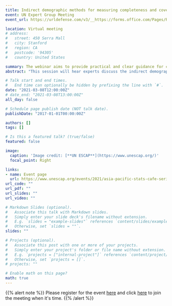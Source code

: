 ```yaml
---
title: Indirect demographic methods for measuring completeness and coverage for low capacity countries
event: UN Expert Group Meeting
event_url: https://urldefense.com/v3/__https://forms.office.com/Pages/ResponsePage.aspx?id=2zWeD09UYE-9zF6kFubccCbMXLpK9rROj_qowHBOnQ9UQlc5RUdSMklMUlkxUzFBTjVOTjdZTUw0VS4u__;!!Nmw4Hv0!nqixNYRKoPW7ATkXTouCWvnzo2j9tbAxNEhkItFiY5_DbGqU13ymnvDvWAPqAR9G8GLDZ2Wf$

location: Virtual meeting
# address:
#   street: 450 Serra Mall
#   city: Stanford
#   region: CA
#   postcode: '94305'
#   country: United States

summary: The webinar aims to provide practical and clear guidance for countries in Asia and the Pacific on measuring the inequalities in CRVS with the ultimate goal of narrowing the gap in civil registration.
abstract: "This session will hear experts discuss the indirect demographic methods for measuring completeness and coverage of registration of vital events with a focus on their application in low capacity countries. The data sources required and assumptions involved in implementing methods will be discussed. Additionally, criteria for deciding which method is most appropriate in different situations will be examined."

# Talk start and end times.
#   End time can optionally be hidden by prefixing the line with `#`.
date: "2021-03-08T12:00:00Z"
# date_end: "2021-03-08T13:00:00Z"
all_day: false

# Schedule page publish date (NOT talk date).
publishDate: "2017-01-01T00:00:00Z"

authors: []
tags: []

# Is this a featured talk? (true/false)
featured: false

image:
  caption: 'Image credit: [**UN ESCAP**](https://www.unescap.org/)'
  focal_point: Right

links:
- name: Event page
  url: https://www.unescap.org/events/2021/asia-pacific-stats-cafe-series-indirect-demographic-methods-measuring-completeness-and
url_code: ""
url_pdf: ""
url_slides: ""
url_video: ""

# Markdown Slides (optional).
#   Associate this talk with Markdown slides.
#   Simply enter your slide deck's filename without extension.
#   E.g. `slides = "example-slides"` references `content/slides/example-slides.md`.
#   Otherwise, set `slides = ""`.
slides: ""

# Projects (optional).
#   Associate this post with one or more of your projects.
#   Simply enter your project's folder or file name without extension.
#   E.g. `projects = ["internal-project"]` references `content/project/deep-learning/index.md`.
#   Otherwise, set `projects = []`.
# projects: ""

# Enable math on this page?
math: true
---
```


{{% alert note %}}
Please register for the event [here](https://urldefense.com/v3/__https://forms.office.com/Pages/ResponsePage.aspx?id=2zWeD09UYE-9zF6kFubccCbMXLpK9rROj_qowHBOnQ9UQlc5RUdSMklMUlkxUzFBTjVOTjdZTUw0VS4u__;!!Nmw4Hv0!nqixNYRKoPW7ATkXTouCWvnzo2j9tbAxNEhkItFiY5_DbGqU13ymnvDvWAPqAR9G8GLDZ2Wf$) and click [here](https://urldefense.com/v3/__https://teams.microsoft.com/l/meetup-join/19*3ameeting_YmZlM2RmMTktNmE5MS00NWIwLWE3MDEtZTIzNDk1NTA0Yjky*40thread.v2/0?context=*7b*22Tid*22*3a*220f9e35db-544f-4f60-bdcc-5ea416e6dc70*22*2c*22Oid*22*3a*22ba5ccc26-f64a-4eb4-8ffa-a8c0704e9d0f*22*7d__;JSUlJSUlJSUlJSUlJSUl!!Nmw4Hv0!nqixNYRKoPW7ATkXTouCWvnzo2j9tbAxNEhkItFiY5_DbGqU13ymnvDvWAPqAR9G8J9qGue5$) to join the meeting when it's time.
{{% /alert %}}


